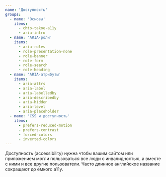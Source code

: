 ```yaml
---
name: 'Доступность'
groups:
  - name: 'Основы'
    items:
      - chto-takoe-a11y
      - aria-intro
  - name: 'ARIA-роли'
    items:
      - aria-roles
      - role-presentation-none
      - role-banner
      - role-form
      - role-search
      - role-heading
  - name: 'ARIA-атрибуты'
    items:
      - aria-attrs
      - aria-label
      - aria-labelledby
      - aria-describedby
      - aria-hidden
      - aria-level
      - aria-placeholder
  - name: 'CSS и доступность'
    items:
      - prefers-reduced-motion
      - prefers-contrast
      - forced-colors
      - inverted-colors
---
```


Доступность (accessibility) нужна чтобы вашим сайтом или приложением могли пользоваться все люди с инвалидностью, а вместе с ними и все другие пользователи. Часто длинное английское название сокращают до ёмкого a11y.
